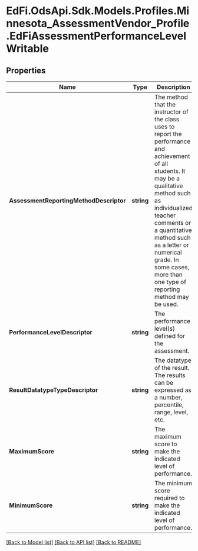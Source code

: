 # EdFi.OdsApi.Sdk.Models.Profiles.Minnesota_AssessmentVendor_Profile.EdFiAssessmentPerformanceLevelWritable
## Properties

Name | Type | Description | Notes
------------ | ------------- | ------------- | -------------
**AssessmentReportingMethodDescriptor** | **string** | The method that the instructor of the class uses to report the performance and achievement of all students. It may be a qualitative method such as individualized teacher comments or a quantitative method such as a letter or numerical grade. In some cases, more than one type of reporting method may be used. | 
**PerformanceLevelDescriptor** | **string** | The performance level(s) defined for the assessment. | 
**ResultDatatypeTypeDescriptor** | **string** | The datatype of the result. The results can be expressed as a number, percentile, range, level, etc. | [optional] 
**MaximumScore** | **string** | The maximum score to make the indicated level of performance. | [optional] 
**MinimumScore** | **string** | The minimum score required to make the indicated level of performance. | [optional] 

[[Back to Model list]](../README.md#documentation-for-models) [[Back to API list]](../README.md#documentation-for-api-endpoints) [[Back to README]](../README.md)

